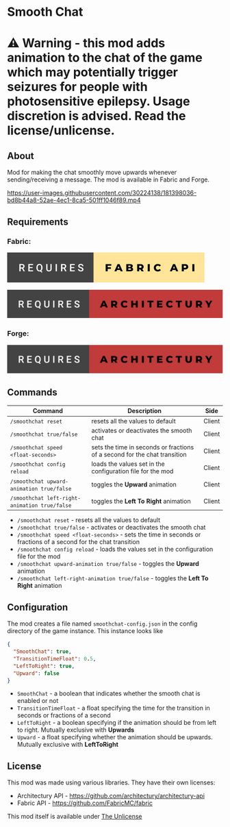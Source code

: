 # Smooth Chat

# ⚠ Warning - this mod adds animation to the chat of the game which may potentially trigger seizures for people with photosensitive epilepsy. Usage discretion is advised. Read the license/unlicense.

## About

Mod for making the chat smoothly move upwards whenever sending/receiving a message.
The mod is available in Fabric and Forge.

https://user-images.githubusercontent.com/30224138/181398036-bd8b44a8-52ae-4ec1-8ca5-501ff1046f89.mp4


## Requirements

### Fabric:

[![Requires Fabric API](./resources/requires-fabric-api.svg)](https://github.com/FabricMC/fabric)

[![Requires Architectury](./resources/requires-architectury.svg)](https://github.com/architectury/architectury-api)

### Forge:

[![Requires Architectury](./resources/requires-architectury.svg)](https://github.com/architectury/architectury-api)

## Commands

| Command                                       | Description                                                               | Side   |
|-----------------------------------------------|---------------------------------------------------------------------------|--------|
| `/smoothchat reset`                           | resets all the values to default                                          | Client |
| `/smoothchat true/false`                      | activates or deactivates the smooth chat                                  | Client |
| `/smoothchat speed <float-seconds>`           | sets the time in seconds or fractions of a second for the chat transition | Client |
| `/smoothchat config reload`                   | loads the values set in the configuration file for the mod                | Client |
| `/smoothchat upward-animation true/false`     | toggles the **Upward** animation                                          | Client |
| `/smoothchat left-right-animation true/false` | toggles the **Left To Right** animation                                   | Client |

- `/smoothchat reset` - resets all the values to default
- `/smoothchat true/false` - activates or deactivates the smooth chat
- `/smoothchat speed <float-seconds>` - sets the time in seconds or fractions of a second for the chat transition
- `/smoothchat config reload` - loads the values set in the configuration file for the mod
- `/smoothchat upward-animation true/false` - toggles the **Upward** animation
- `/smoothchat left-right-animation true/false` - toggles the **Left To Right** animation
## Configuration

The mod creates a file named `smoothchat-config.json` in the config directory of the game instance.
This instance looks like

```json
{
  "SmoothChat": true,
  "TransitionTimeFloat": 0.5,
  "LeftToRight": true,
  "Upward": false
}
```

- `SmoothChat` - a boolean that indicates whether the smooth chat is enabled or not
- `TransitionTimeFloat` - a float specifying the time for the transition in seconds or fractions of a second
- `LeftToRight` - a boolean specifying if the animation should be from left to right. Mutually exclusive with **Upwards**
- `Upward` - a float specifying whether the animation should be upwards. Mutually exclusive with **LeftToRight**

## License

This mod was made using various libraries. They have their own licenses:

- Architectury API - https://github.com/architectury/architectury-api 
- Fabric API - https://github.com/FabricMC/fabric

This mod itself is available under [The Unlicense](https://unlicense.org/)

